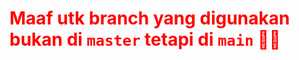 # <span style="color:red;"><strong>Maaf utk branch yang digunakan bukan di `master` tetapi di `main`  🙏🏼</strong></span>
